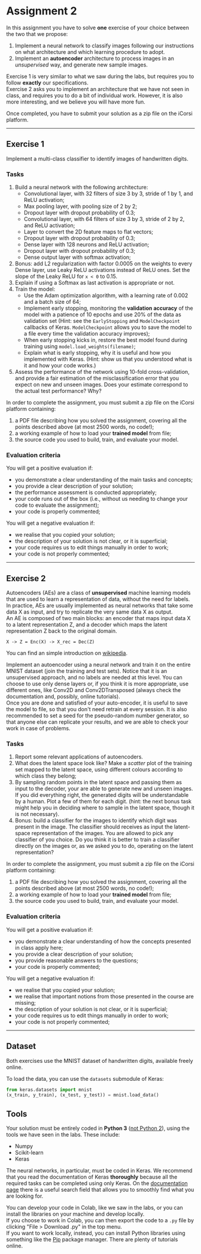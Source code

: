 # Assignment 2

In this assignment you have to solve **one** exercise of your choice between the two that we propose:

1. Implement a neural network to classify images following our instructions on what architecture and which learning procedure to adopt.
2. Implement an **autoencoder** architecture to process images in an _unsupervised_ way, and generate new sample images.

Exercise 1 is very similar to what we saw during the labs, but requires you to follow **exactly** our specifications.   
Exercise 2 asks you to implement an architecture that we have not seen in class, and requires you to do a bit of individual work. However, it is also more interesting, and we believe you will have more fun.

Once completed, you have to submit your solution as a zip file on the iCorsi platform. 

---

## Exercise 1

Implement a multi-class classifier to identify images of handwritten digits.

### Tasks

1. Build a neural network with the following architecture: 
    - Convolutional layer, with 32 filters of size 3 by 3, stride of 1 by 1, and ReLU activation;
    - Max pooling layer, with pooling size of 2 by 2;
    - Dropout layer with dropout probability of 0.3;
    - Convolutional layer, with 64 filters of size 3 by 3, stride of 2 by 2, and ReLU activation;
    - Layer to convert the 2D feature maps to flat vectors;
    - Dropout layer with dropout probability of 0.3;
    - Dense layer with 128 neurons and ReLU activation;
    - Dropout layer with dropout probability of 0.3;
    - Dense output layer with softmax activation;
2. Bonus: add L2 regularization with factor 0.0005 on the weights to every Dense layer, use Leaky ReLU activations instead of ReLU ones. Set the slope of the Leaky ReLU for `x < 0` to 0.15.
3. Explain if using a Softmax as last activation is appropriate or not.
4. Train the model:
    - Use the Adam optimization algorithm, with a learning rate of 0.002 and a batch size of 64;
    - Implement early stopping, monitoring the **validation accuracy** of the model with a patience of 10 epochs and use 20% of the data as validation set (Hint: see the `EarlyStopping` and `ModelCheckpoint` callbacks of Keras. `ModelCheckpoint` allows you to save the model to a file every time the validation accuracy improves);
    - When early stopping kicks in, restore the best model found during training using `model.load_weights(filename)`;
    - Explain what is early stopping, why it is useful and how you implemented with Keras. (Hint: show us that you understood what is it and how your code works.) 
5. Assess the performance of the network using 10-fold cross-validation, and provide a fair estimation of the misclassification error that you expect on new and unseen images. Does your estimate correspond to the actual test performance? Why?

In order to complete the assignment, you must submit a zip file on the iCorsi platform containing: 

1. a PDF file describing how you solved the assignment, covering all the points described above (at most 2500 words, no code!);
2. a working example of how to load your **trained model** from file;
3. the source code you used to build, train, and evaluate your model.


### Evaluation criteria

You will get a positive evaluation if:

- you demonstrate a clear understanding of the main tasks and concepts;
- you provide a clear description of your solution;
- the performance assessment is conducted appropriately;
- your code runs out of the box (i.e., without us needing to change your code to evaluate the assignment);
- your code is properly commented;

You will get a negative evaluation if: 

- we realise that you copied your solution;
- the description of your solution is not clear, or it is superficial;
- your code requires us to edit things manually in order to work;
- your code is not properly commented;

---

## Exercise 2
Autoencoders (AEs) are a class of **unsupervised** machine learning models that are used to learn a representation of data, without the need for labels.
In practice, AEs are usually implemented as neural networks that take some data X as input, and try to replicate the very same data X as output.  
An AE is composed of two main blocks: an encoder that maps input data X to a latent representation Z, and a decoder which maps the latent representation Z back to the original domain.
```
X -> Z = Enc(X) -> X_rec = Dec(Z)
```
You can find an simple introduction on [wikipedia](https://en.wikipedia.org/wiki/Autoencoder).

Implement an autoencoder using a neural network and train it on the entire MNIST dataset (join the training and test sets). Notice that it is an unsupervised approach, and no labels are needed at this level.
You can choose to use only dense layers or, if you think it is more appropriate, use different ones, like Conv2D and Conv2DTransposed (always check the documentation and, possibly, online tutorials).   
Once you are done and satisfied of your auto-encoder, it is useful to save the model to file, so that you don't need retrain at every session. It is also recommended to set a seed for the pseudo-random number generator, so that anyone else can replicate your results, and we are able to check your work in case of problems.

### Tasks
1. Report some relevant applications of autoencoders. 
2. What does the latent space look like? Make a _scatter_ plot of the training set mapped to the latent space, using different colours according to which class they belong;
3. By sampling random points in the latent space and passing them as input to the decoder, your are able to generate new and unseen images. If you did everything right, the generated digits will be understandable by a human. Plot a few of them for each digit. (hint: the next bonus task might help you in deciding where to sample in the latent space, though it is not necessary).
4. Bonus: build a classifier for the images to identify which digit was present in the image. The classifier should receives as input the latent-space representation of the images. You are allowed to pick any classifier of you choice. Do you think it is better to train a classifier directly on the images or, as we asked you to do, operating on the latent representation?

In order to complete the assignment, you must submit a zip file on the iCorsi platform containing: 

1. a PDF file describing how you solved the assignment, covering all the points described above (at most 2500 words, no code!);
2. a working example of how to load your **trained model** from file;
3. the source code you used to build, train, and evaluate your model.


### Evaluation criteria

You will get a positive evaluation if:

- you demonstrate a clear understanding of how the concepts presented in class apply here;
- you provide a clear description of your solution;
- you provide reasonable answers to the questions;
- your code is properly commented;

You will get a negative evaluation if: 

- we realise that you copied your solution;
- we realise that important notions from those presented in the course are missing;
- the description of your solution is not clear, or it is superficial;
- your code requires us to edit things manually in order to work;
- your code is not properly commented;

---

## Dataset

Both exercises use the MNIST dataset of handwritten digits, available freely online. 

To load the data, you can use the `datasets` submodule of Keras: 

```py
from keras.datasets import mnist
(x_train, y_train), (x_test, y_test)) = mnist.load_data()
```

## Tools

Your solution must be entirely coded in **Python 3** ([not Python 2](https://python3statement.org/)), using the tools we have seen in the labs.
These include: 

- Numpy
- Scikit-learn
- Keras

The neural networks, in particular, must be coded in Keras. We recommend that you read the documentation of Keras **thoroughly** because all the required tasks can be completed using only Keras. On the [documentation page](https://keras.io) there is a useful search field that allows you to smoothly find what you are looking for. 

You can develop your code in Colab, like we saw in the labs, or you can install the libraries on your machine and develop locally.  
If you choose to work in Colab, you can then export the code to a `.py` file by clicking "File > Download .py" in the top menu.  
If you want to work locally, instead, you can install Python libraries using something like the [Pip](https://pypi.org/project/pip/) package manager. There are plenty of tutorials online. 
